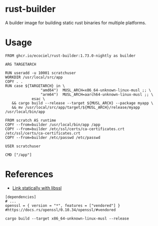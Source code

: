 # rust-builder

A builder image for building static rust binaries for multiple platforms.

# Usage

~~~~
FROM ghcr.io/ecociel/rust-builder:1.73.0-nightly as builder

ARG TARGETARCH

RUN useradd -u 10001 scratchuser
WORKDIR /usr/local/src/app
COPY . .
RUN case ${TARGETARCH} in \
                "amd64")  MUSL_ARCH=x86_64-unknown-linux-musl ;; \
                "arm64")  MUSL_ARCH=aarch64-unknown-linux-musl ;; \
            esac \
   && cargo build --release --target ${MUSL_ARCH} --package myapp \
   && mv /usr/local/src/app/target/${MUSL_ARCH}/release/myapp /usr/local/bin/app

FROM scratch AS runtime
COPY --from=builder /usr/local/bin/app /app
COPY --from=builder /etc/ssl/certs/ca-certificates.crt /etc/ssl/certs/ca-certificates.crt
COPY --from=builder /etc/passwd /etc/passwd

USER scratchuser

CMD ["/app"]

~~~~

# References

- [Link statically with libssl](https://blog.davidvassallo.me/2021/06/10/lessons-learned-building-statically-linked-rust-binaries-openssl/)
~~~~
[dependencies]
# ...
openssl = { version = "*", features = ["vendored"] } #https://docs.rs/openssl/0.10.34/openssl/#vendored
~~~~
~~~~
cargo build --target x86_64-unknown-linux-musl --release
~~~~



